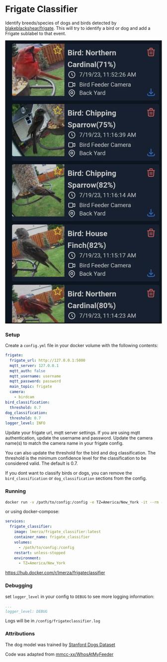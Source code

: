 # Frigate Classifier

Identify breeds/species of dogs and birds detected by [blakeblackshear/frigate](https://github.com/blakeblackshear/frigate). This will try to identify a bird or dog and add a Frigate sublabel to that event.

![Bird Classification](example.png)

### Setup

Create a `config.yml` file in your docker volume with the following contents:

```yml
frigate:
  frigate_url: http://127.0.0.1:5000
  mqtt_server: 127.0.0.1
  mqtt_auth: false
  mqtt_username: username
  mqtt_password: password
  main_topic: frigate
  camera:
    - birdcam
bird_classification:
  threshold: 0.7
dog_classification:
  threshold: 0.7
logger_level: INFO
```

Update your frigate url, mqtt server settings. If you are using mqtt authentication, update the username and password. Update the camera name(s) to match the camera name in your frigate config.

You can also update the threshold for the bird and dog classification. The threshold is the minimum confidence level for the classification to be considered valid. The default is 0.7.

If you dont want to classify birds or dogs, you can remove the `bird_classification` or `dog_classification` sections from the config.

### Running

```bash
docker run -v /path/to/config:/config -e TZ=America/New_York -it --rm --name frigate_classifier lmerza/frigate_classifier:latest
```

or using docker-compose:

```yml
services:
  frigate_classifier:
    image: lmerza/frigate_classifier:latest
    container_name: frigate_classifier
    volumes:
      - /path/to/config:/config
    restart: unless-stopped
    environment:
      - TZ=America/New_York
```

https://hub.docker.com/r/lmerza/frigateclassifier

### Debugging

set `logger_level` in your config to `DEBUG` to see more logging information:

```yml
...
logger_level: DEBUG
```

Logs will be in `/config/frigateclassifier.log`

### Attributions

The dog model was trained by [Stanford Dogs Dataset](http://vision.stanford.edu/aditya86/ImageNetDogs/)

Code was adapted from [mmcc-xx/WhosAtMyFeeder](https://github.com/mmcc-xx/WhosAtMyFeeder)
